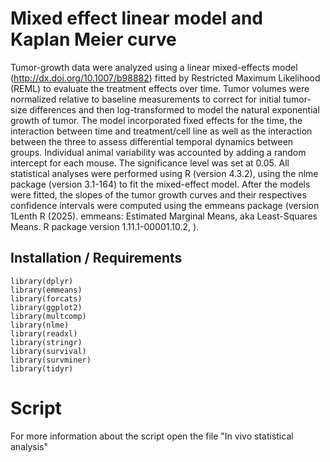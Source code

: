 # Mixed effect linear model and Kaplan Meier curve
Tumor-growth data were analyzed using a linear mixed-effects model (http://dx.doi.org/10.1007/b98882) fitted by Restricted Maximum Likelihood (REML) to evaluate the treatment effects over time. Tumor volumes were normalized relative to baseline measurements to correct for initial tumor-size differences and then log-transformed to model the natural exponential growth of tumor. The model incorporated fixed effects for the time, the interaction between time and treatment/cell line as well as the interaction between the three to assess differential temporal dynamics between groups. Individual animal variability was accounted by adding a random intercept for each mouse. The significance level was set at 0.05. All statistical analyses were performed using R (version 4.3.2), using the nlme package (version 3.1-164) to fit the mixed-effect model. After the models were fitted, the slopes of the tumor growth curves and their respectives confidence intervals were computed using the emmeans package (version 1Lenth R (2025). emmeans: Estimated Marginal Means, aka Least-Squares Means. R package version 1.11.1-00001.10.2, ).

## Installation / Requirements
```
library(dplyr)
library(emmeans)
library(forcats)
library(ggplot2)
library(multcomp)
library(nlme)
library(readxl)
library(stringr)
library(survival)
library(survminer)
library(tidyr)
```

# Script
For more information about the script open the file "In vivo statistical analysis"
